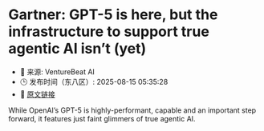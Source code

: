# Gartner: GPT-5 is here, but the infrastructure to support true agentic AI isn’t (yet)
- 📅 来源: VentureBeat AI
- 🕒 发布时间（东八区）: 2025-08-15 05:35:28
- 🔗 [原文链接](https://venturebeat.com/ai/gartner-gpt-5-is-here-but-the-infrastructure-to-support-true-agentic-ai-isnt-yet/)

While OpenAI’s GPT-5 is highly-performant, capable and an important step forward, it features just faint glimmers of true agentic AI.